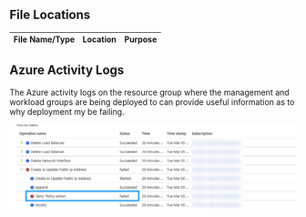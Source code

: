 
## File Locations

|File Name/Type|Location|Purpose|
|-----|-----|-----|


## Azure Activity Logs

The Azure activity logs on the resource group where the management and workload groups are being deployed to can provide useful information as to why deployment my be failing.

![image](5.0_Troubleshooting/img/AzureActivityLog-PolicyIssue.png)
